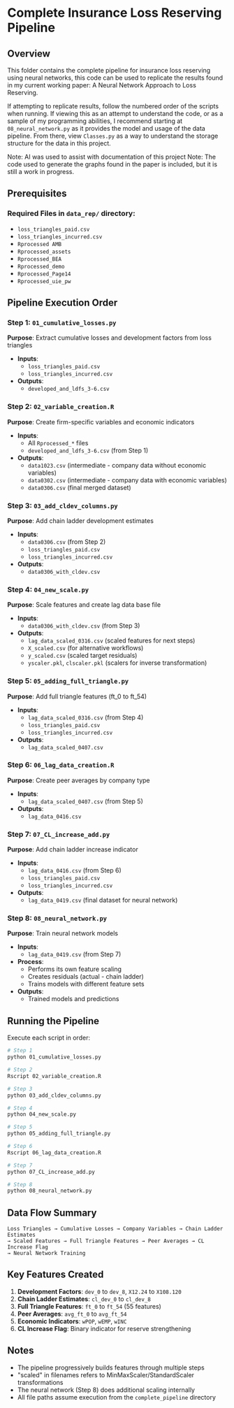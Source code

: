 # Complete Insurance Loss Reserving Pipeline

## Overview
This folder contains the complete pipeline for insurance loss reserving using neural networks, this code can be used to replicate the results found in my current working paper: A Neural Network Approach to Loss Reserving.

If attempting to replicate results, follow the numbered order of the scripts when running.
If viewing this as an attempt to understand the code, or as a sample of my programming abilities, I recommend starting at `08_neural_network.py` as it provides the model and usage of the data pipeline. From there, view `Classes.py` as a way to understand the storage structure for the data in this project.

Note: AI was used to assist with documentation of this project
Note: The code used to generate the graphs found in the paper is included, but it is still a work in progress.

## Prerequisites

### Required Files in `data_rep/` directory:
- `loss_triangles_paid.csv`
- `loss_triangles_incurred.csv`
- `Rprocessed AMB`
- `Rprocessed_assets`
- `Rprocessed_BEA`
- `Rprocessed_demo`
- `Rprocessed_Page14`
- `Rprocessed_uie_pw`

## Pipeline Execution Order

### Step 1: `01_cumulative_losses.py`
**Purpose**: Extract cumulative losses and development factors from loss triangles
- **Inputs**: 
  - `loss_triangles_paid.csv`
  - `loss_triangles_incurred.csv`
- **Outputs**: 
  - `developed_and_ldfs_3-6.csv`

### Step 2: `02_variable_creation.R`
**Purpose**: Create firm-specific variables and economic indicators
- **Inputs**:
  - All `Rprocessed_*` files
  - `developed_and_ldfs_3-6.csv` (from Step 1)
- **Outputs**:
  - `data1023.csv` (intermediate - company data without economic variables)
  - `data0302.csv` (intermediate - company data with economic variables)
  - `data0306.csv` (final merged dataset)

### Step 3: `03_add_cldev_columns.py`
**Purpose**: Add chain ladder development estimates
- **Inputs**:
  - `data0306.csv` (from Step 2)
  - `loss_triangles_paid.csv`
  - `loss_triangles_incurred.csv`
- **Outputs**:
  - `data0306_with_cldev.csv`

### Step 4: `04_new_scale.py`
**Purpose**: Scale features and create lag data base file
- **Inputs**:
  - `data0306_with_cldev.csv` (from Step 3)
- **Outputs**:
  - `lag_data_scaled_0316.csv` (scaled features for next steps)
  - `X_scaled.csv` (for alternative workflows)
  - `y_scaled.csv` (scaled target residuals)
  - `yscaler.pkl`, `clscaler.pkl` (scalers for inverse transformation)

### Step 5: `05_adding_full_triangle.py`
**Purpose**: Add full triangle features (ft_0 to ft_54)
- **Inputs**:
  - `lag_data_scaled_0316.csv` (from Step 4)
  - `loss_triangles_paid.csv`
  - `loss_triangles_incurred.csv`
- **Outputs**:
  - `lag_data_scaled_0407.csv`

### Step 6: `06_lag_data_creation.R`
**Purpose**: Create peer averages by company type
- **Inputs**:
  - `lag_data_scaled_0407.csv` (from Step 5)
- **Outputs**:
  - `lag_data_0416.csv`

### Step 7: `07_CL_increase_add.py`
**Purpose**: Add chain ladder increase indicator
- **Inputs**:
  - `lag_data_0416.csv` (from Step 6)
  - `loss_triangles_paid.csv`
  - `loss_triangles_incurred.csv`
- **Outputs**:
  - `lag_data_0419.csv` (final dataset for neural network)

### Step 8: `08_neural_network.py`
**Purpose**: Train neural network models
- **Inputs**:
  - `lag_data_0419.csv` (from Step 7)
- **Process**:
  - Performs its own feature scaling
  - Creates residuals (actual - chain ladder)
  - Trains models with different feature sets
- **Outputs**:
  - Trained models and predictions

## Running the Pipeline

Execute each script in order:
```bash
# Step 1
python 01_cumulative_losses.py

# Step 2
Rscript 02_variable_creation.R

# Step 3
python 03_add_cldev_columns.py

# Step 4
python 04_new_scale.py

# Step 5
python 05_adding_full_triangle.py

# Step 6
Rscript 06_lag_data_creation.R

# Step 7
python 07_CL_increase_add.py

# Step 8
python 08_neural_network.py
```

## Data Flow Summary

```
Loss Triangles → Cumulative Losses → Company Variables → Chain Ladder Estimates 
→ Scaled Features → Full Triangle Features → Peer Averages → CL Increase Flag 
→ Neural Network Training
```

## Key Features Created

1. **Development Factors**: `dev_0` to `dev_8`, `X12.24` to `X108.120`
2. **Chain Ladder Estimates**: `cl_dev_0` to `cl_dev_8`
3. **Full Triangle Features**: `ft_0` to `ft_54` (55 features)
4. **Peer Averages**: `avg_ft_0` to `avg_ft_54`
5. **Economic Indicators**: `wPOP`, `wEMP`, `wINC`
6. **CL Increase Flag**: Binary indicator for reserve strengthening

## Notes

- The pipeline progressively builds features through multiple steps
- "scaled" in filenames refers to MinMaxScaler/StandardScaler transformations
- The neural network (Step 8) does additional scaling internally
- All file paths assume execution from the `complete_pipeline` directory
